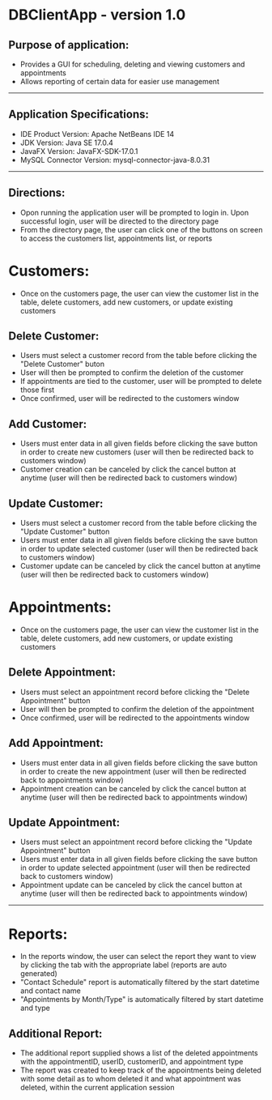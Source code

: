 # DBClientApp - version 1.0

## Purpose of application:
- Provides a GUI for scheduling, deleting and viewing customers and appointments
- Allows reporting of certain data for easier use management

--------------------------------------------------------------------------------------------------------------------

## Application Specifications:

- IDE Product Version: Apache NetBeans IDE 14
- JDK Version: Java SE 17.0.4
- JavaFX Version: JavaFX-SDK-17.0.1
- MySQL Connector Version: mysql-connector-java-8.0.31

--------------------------------------------------------------------------------------------------------------------

## Directions:

- Opon running the application user will be prompted to login in. Upon successful login, user will be directed to 
	the directory page
- From the directory page, the user can click one of the buttons on screen to access the customers list, 
	appointments list, or reports




# Customers:
- Once on the customers page, the user can view the customer list in the table, delete customers, add new customers,
	or update existing customers

## Delete Customer: 
- Users must select a customer record from the table before clicking the "Delete Customer" buton
- User will then be prompted to confirm the deletion of the customer
- If appointments are tied to the customer, user will be prompted to delete those first
- Once confirmed, user will be redirected to the customers window


## Add Customer:
- Users must enter data in all given fields before clicking the save button in order to create new customers
	(user will then be redirected back to customers window)
- Customer creation can be canceled by click the cancel button at anytime (user will then be redirected back to 
	customers window)

## Update Customer:
- Users must select a customer record from the table before clicking the "Update Customer" button
- Users must enter data in all given fields before clicking the save button in order to update selected customer
	(user will then be redirected back to customers window)
- Customer update can be canceled by click the cancel button at anytime (user will then be redirected back to 
	customers window)




# Appointments:
- Once on the customers page, the user can view the customer list in the table, delete customers, add new customers,
	or update existing customers

## Delete Appointment:
- Users must select an appointment record before clicking the "Delete Appointment" button
- User will then be prompted to confirm the deletion of the appointment
- Once confirmed, user will be redirected to the appointments window

## Add Appointment:
- Users must enter data in all given fields before clicking the save button in order to create the new appointment
	(user will then be redirected back to appointments window)
- Appointment creation can be canceled by click the cancel button at anytime (user will then be redirected back to 
	appointments window)

## Update Appointment:
- Users must select an appointment record before clicking the "Update Appointment" button
- Users must enter data in all given fields before clicking the save button in order to update selected appointment
	(user will then be redirected back to customers window)
- Appointment update can be canceled by click the cancel button at anytime (user will then be redirected back to 
	appointments window)



--------------------------------------------------------------------------------------------------------------------
# Reports:
- In the reports window, the user can select the report they want to view by clicking the tab with the appropriate
	label (reports are auto generated)
- "Contact Schedule" report is automatically filtered by the start datetime and contact name
- "Appointments by Month/Type" is automatically filtered by start datetime and type

## Additional Report: 

- The additional report supplied shows a list of the deleted appointments with the appointmentID, userID, 
	customerID, and appointment type
- The report was created to keep track of the appointments being deleted with some detail as to whom deleted it 
	and what appointment was deleted, within the current application session
